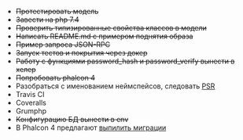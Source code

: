 * ~~Протестировать модель~~
* ~~Завести на php 7.4~~
* ~~Проверить типизированные свойства классов в модели~~
* ~~Написать README.md с примером поднятия образа~~
* ~~Пример запроса JSON-RPC~~
* ~~Запуск тестов и покрытия через докер~~
* ~~Работу с функциями password_hash и password_verify вынести в хелер~~
* ~~Попробовать phalcon 4~~
* Разобраться с именованием неймспейсов, следовать [PSR](https://www.php-fig.org/psr/psr-1/#3-namespace-and-class-names)
* Travis CI
* Coveralls
* Grumphp
* ~~Конфигурацию БД вынести в env~~
* В Phalcon 4 предлагают [выпилить миграции](https://github.com/phalcon/phalcon-devtools/issues/1278)
